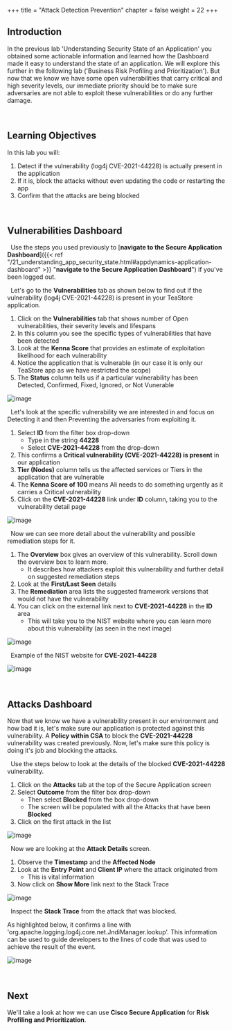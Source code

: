 +++
title = "Attack Detection Prevention"
chapter = false
weight = 22
+++


## Introduction

In the previous lab 'Understanding Security State of an Application' you obtained some actionable information and learned how the Dashboard made it easy to understand the state of an application. We will explore this further in the following lab ('Business Risk Profiling and Prioritization'). But now that we know we have some open vulnerabilities that carry critical and high severity levels, our immediate priority should be to make sure adversaries are not able to exploit these vulnerabilities or do any further damage.

<br>

## Learning Objectives

In this lab you will:

1. Detect if the vulnerability (log4j CVE-2021-44228) is actually present in the application
2. If it is, block the attacks without even updating the code or restarting the app
3. Confirm that the attacks are being blocked

<br>


## Vulnerabilities Dashboard

<span style="color: #143c76;"><i class='fas fa-circle fa-sm'></i></span>&nbsp; Use the steps you used previously to [**navigate to the Secure Application Dashboard**]({{< ref "/21_understanding_app_security_state.html#appdynamics-application-dashboard" >}} "**navigate to the Secure Application Dashboard**") if you've been logged out.


<span style="color: #143c76;"><i class='fas fa-circle fa-sm'></i></span>&nbsp; Let's go to the **Vulnerabilities** tab as shown below to find out if the vulnerability (log4j CVE-2021-44228) is present in your TeaStore application.

1. Click on the **Vulnerabilities** tab that shows number of Open vulnerabilities, their severity levels and lifespans
2. In this column you see the specific types of vulnerabilities that have been detected
3. Look at the **Kenna Score** that provides an estimate of exploitation likelihood for each vulnerability
4. Notice the application that is vulnerable (in our case it is only our TeaStore app as we have restricted the scope)
5. The **Status** column tells us if a particular vulnerability has been Detected, Confirmed, Fixed, Ignored, or Not Vunerable

![image](/images/20_hands_on/attack_detect_01.png)

<span style="color: #143c76;"><i class='fas fa-circle fa-sm'></i></span>&nbsp; Let's look at the specific vulnerability we are interested in and focus on Detecting it and then Preventing the adversaries from exploiting it.

1. Select **ID** from the filter box drop-down
   - Type in the string **44228**
   - Select **CVE-2021-44228** from the drop-down
2. This confirms a **Critical vulnerability (CVE-2021-44228) is present** in our application
3. **Tier (Nodes)** column tells us the affected services or Tiers in the application that are vulnerable
4. The **Kenna Score of 100** means Ali needs to do something urgently as it carries a Critical vulnerability
5. Click on the **CVE-2021-44228** link under **ID** column, taking you to the vulnerability detail page

![image](/images/20_hands_on/attack_detect_02.png)



<span style="color: #143c76;"><i class='fas fa-circle fa-sm'></i></span>&nbsp; Now we can see more detail about the vulnerability and possible remediation steps for it.

1. The **Overview** box gives an overview of this vulnerability. Scroll down the overview box to learn more.
   - It describes how attackers exploit this vulnerability and further detail on suggested remediation steps
2. Look at the **First/Last Seen** details
3. The **Remediation** area lists the suggested framework versions that would not have the vulnerability
4. You can click on the external link next to **CVE-2021-44228** in the **ID** area
   - This will take you to the NIST website where you can learn more about this vulnerability (as seen in the next image)


![image](/images/20_hands_on/attack_detect_03.png)

<span style="color: #143c76;"><i class='fas fa-circle fa-sm'></i></span>&nbsp; Example of the NIST website for **CVE-2021-44228**

![image](/images/20_hands_on/attack_detect_04.png)

<br>


## Attacks Dashboard 

Now that we know we have a vulnerability present in our environment and how bad it is, let's make sure our application is protected against this vulnerability.  A **Policy within CSA** to block the **CVE-2021-44228** vulnerability was created previously. Now, let's make sure this policy is doing it's job and blocking the attacks.

<span style="color: #143c76;"><i class='fas fa-circle fa-sm'></i></span>&nbsp; Use the steps below to look at the details of the blocked **CVE-2021-44228** vulnerability.

1. Click on the **Attacks** tab at the top of the Secure Application screen 
2. Select **Outcome** from the filter box drop-down 
   - Then select **Blocked** from the box drop-down
   - The screen will be populated with all the Attacks that have been **Blocked**
3. Click on the first attack in the list 

![image](/images/20_hands_on/attack_detect_05.png)



<span style="color: #143c76;"><i class='fas fa-circle fa-sm'></i></span>&nbsp; Now we are looking at the **Attack Details** screen.

1. Observe the **Timestamp** and the **Affected Node**
2. Look at the **Entry Point** and **Client IP** where the attack originated from
   - This is vital information
3. Now click on **Show More** link next to the Stack Trace

![image](/images/20_hands_on/attack_detect_06.png)

<span style="color: #143c76;"><i class='fas fa-circle fa-sm'></i></span>&nbsp; Inspect the **Stack Trace** from the attack that was blocked.

As highlighted below, it confirms a line with 'org.apache.logging.log4j.core.net.JndiManager.lookup'. This information can be used to guide developers to the lines of code that was used to achieve the result of the event.

![image](/images/20_hands_on/attack_detect_07.png)


<br>

## Next <span style="color: #143c76;"><i class='fas fa-cog fa-spin fa-sm'></i></span>&nbsp;

We'll take a look at how we can use **Cisco Secure Application** for **Risk Profiling and Prioritization**.

<br>



